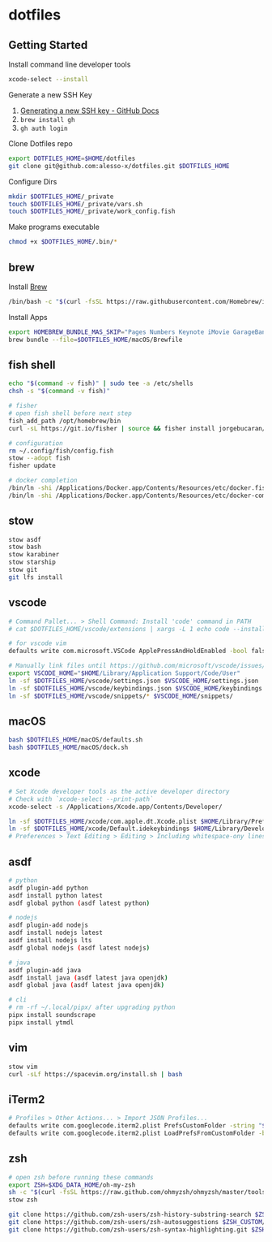 # dotfiles

## Getting Started

Install command line developer tools

```bash
xcode-select --install
```

Generate a new SSH Key

1. [Generating a new SSH key - GitHub Docs](https://docs.github.com/en/authentication/connecting-to-github-with-ssh/generating-a-new-ssh-key-and-adding-it-to-the-ssh-agent)
2. `brew install gh`
3. `gh auth login`

Clone Dotfiles repo

```bash
export DOTFILES_HOME=$HOME/dotfiles
git clone git@github.com:alesso-x/dotfiles.git $DOTFILES_HOME
```

Configure Dirs

```bash
mkdir $DOTFILES_HOME/_private
touch $DOTFILES_HOME/_private/vars.sh
touch $DOTFILES_HOME/_private/work_config.fish
```

Make programs executable

```bash
chmod +x $DOTFILES_HOME/.bin/*
```

## brew

Install [Brew](https://brew.sh)

```bash
/bin/bash -c "$(curl -fsSL https://raw.githubusercontent.com/Homebrew/install/HEAD/install.sh)"
```

Install Apps

```bash
export HOMEBREW_BUNDLE_MAS_SKIP="Pages Numbers Keynote iMovie GarageBand Xcode 462058435 462062816 462054704"
brew bundle --file=$DOTFILES_HOME/macOS/Brewfile
```

## fish shell

```bash
echo "$(command -v fish)" | sudo tee -a /etc/shells
chsh -s "$(command -v fish)"

# fisher
# open fish shell before next step
fish_add_path /opt/homebrew/bin
curl -sL https://git.io/fisher | source && fisher install jorgebucaran/fisher

# configuration
rm ~/.config/fish/config.fish
stow --adopt fish
fisher update

# docker completion
/bin/ln -shi /Applications/Docker.app/Contents/Resources/etc/docker.fish-completion ~/.config/fish/completions/docker.fish
/bin/ln -shi /Applications/Docker.app/Contents/Resources/etc/docker-compose.fish-completion ~/.config/fish/completions/docker-compose.fish
```

## stow

```bash
stow asdf
stow bash
stow karabiner
stow starship
stow git
git lfs install
```

## vscode

```bash
# Command Pallet... > Shell Command: Install 'code' command in PATH
# cat $DOTFILES_HOME/vscode/extensions | xargs -L 1 echo code --install-extension | sh

# for vscode vim
defaults write com.microsoft.VSCode ApplePressAndHoldEnabled -bool false

# Manually link files until https://github.com/microsoft/vscode/issues/3884
export VSCODE_HOME="$HOME/Library/Application Support/Code/User"
ln -sf $DOTFILES_HOME/vscode/settings.json $VSCODE_HOME/settings.json
ln -sf $DOTFILES_HOME/vscode/keybindings.json $VSCODE_HOME/keybindings.json
ln -sf $DOTFILES_HOME/vscode/snippets/* $VSCODE_HOME/snippets/
```

## macOS

```bash
bash $DOTFILES_HOME/macOS/defaults.sh
bash $DOTFILES_HOME/macOS/dock.sh
```

## xcode

```bash
# Set Xcode developer tools as the active developer directory
# Check with `xcode-select --print-path`
xcode-select -s /Applications/Xcode.app/Contents/Developer/

ln -sf $DOTFILES_HOME/xcode/com.apple.dt.Xcode.plist $HOME/Library/Preferences/com.apple.dt.Xcode.plist
ln -sf $DOTFILES_HOME/xcode/Default.idekeybindings $HOME/Library/Developer/Xcode/UserData/KeyBindings/Default.idekeybindings
# Preferences > Text Editing > Editing > Including whitespace-ony lines
```

## asdf

```bash
# python
asdf plugin-add python
asdf install python latest
asdf global python (asdf latest python)

# nodejs
asdf plugin-add nodejs
asdf install nodejs latest
asdf install nodejs lts
asdf global nodejs (asdf latest nodejs)

# java
asdf plugin-add java
asdf install java (asdf latest java openjdk)
asdf global java (asdf latest java openjdk)

# cli
# rm -rf ~/.local/pipx/ after upgrading python
pipx install soundscrape
pipx install ytmdl
```

## vim

```bash
stow vim
curl -sLf https://spacevim.org/install.sh | bash
```

## iTerm2

```bash
# Profiles > Other Actions... > Import JSON Profiles...
defaults write com.googlecode.iterm2.plist PrefsCustomFolder -string "$DOTFILES_HOME/iterm"
defaults write com.googlecode.iterm2.plist LoadPrefsFromCustomFolder -bool true
```

## zsh

```bash
# open zsh before running these commands
export ZSH=$XDG_DATA_HOME/oh-my-zsh
sh -c "$(curl -fsSL https://raw.github.com/ohmyzsh/ohmyzsh/master/tools/install.sh)"
stow zsh

git clone https://github.com/zsh-users/zsh-history-substring-search $ZSH_CUSTOM/plugins/zsh-history-substring-search
git clone https://github.com/zsh-users/zsh-autosuggestions $ZSH_CUSTOM/plugins/zsh-autosuggestions
git clone https://github.com/zsh-users/zsh-syntax-highlighting.git $ZSH_CUSTOM/plugins/zsh-syntax-highlighting
```
